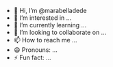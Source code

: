 - 👋 Hi, I’m @marabelladede
- 👀 I’m interested in ...
- 🌱 I’m currently learning ...
- 💞️ I’m looking to collaborate on ...
- 📫 How to reach me ...
- 😄 Pronouns: ...
- ⚡ Fun fact: ...

<!---
marabelladede/marabelladede is a ✨ special ✨ repository because its `README.md` (this file) appears on your GitHub profile.
You can click the Preview link to take a look at your changes.
--->
